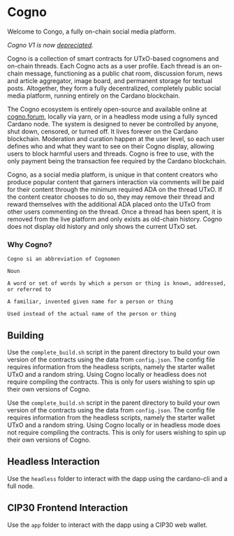 # Cogno

Welcome to Congo, a fully on-chain social media platform. 

*Cogno V1 is now [depreciated](https://github.com/logicalmechanism/cogno_v1).*

Cogno is a collection of smart contracts for UTxO-based cognomens and on-chain threads. Each Cogno acts as a user profile. Each thread is an on-chain message, functioning as a public chat room, discussion forum, news and article aggregator, image board, and permanent storage for textual posts. Altogether, they form a fully decentralized, completely public social media platform, running entirely on the Cardano blockchain.

The Cogno ecosystem is entirely open-source and available online at [cogno.forum](https://www.cogno.forum/), locally via yarn, or in a headless mode using a fully synced Cardano node. The system is designed to never be controlled by anyone, shut down, censored, or turned off. It lives forever on the Cardano blockchain. Moderation and curation happen at the user level, so each user defines who and what they want to see on their Cogno display, allowing users to block harmful users and threads. Cogno is free to use, with the only payment being the transaction fee required by the Cardano blockchain.

Cogno, as a social media platform, is unique in that content creators who produce popular content that garners interaction via comments will be paid for their content through the minimum required ADA on the thread UTxO. If the content creator chooses to do so, they may remove their thread and reward themselves with the additional ADA placed onto the UTxO from other users commenting on the thread. Once a thread has been spent, it is removed from the live platform and only exists as old-chain history. Cogno does not display old history and only shows the current UTxO set.

### Why Cogno?

```
Cogno si an abbreviation of Cognomen 

Noun

A word or set of words by which a person or thing is known, addressed, or referred to

A familiar, invented given name for a person or thing 

Used instead of the actual name of the person or thing
```

## Building

Use the `complete_build.sh` script in the parent directory to build your own version of the contracts using the data from `config.json`. The config file requires information from the headless scripts, namely the starter wallet UTxO and a random string. Using Cogno locally or headless does not require compiling the contracts. This is only for users wishing to spin up their own versions of Cogno.

Use the `complete_build.sh` script in the parent directory to build your own version of the contracts using the data from `config.json`. The config file requires information from the headless scripts, namely the starter wallet UTxO and a random string. Using Cogno locally or in headless mode does not require compiling the contracts. This is only for users wishing to spin up their own versions of Cogno.

## Headless Interaction

Use the `headless` folder to interact with the dapp using the cardano-cli and a full node.

## CIP30 Frontend Interaction

Use the `app` folder to interact with the dapp using a CIP30 web wallet.
